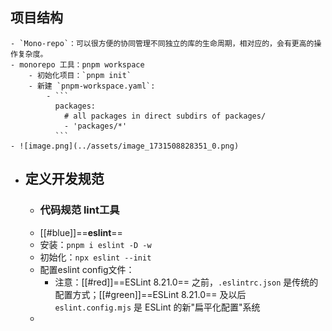 ## 项目结构
	- `Mono-repo`：可以很方便的协同管理不同独立的库的生命周期，相对应的，会有更高的操作复杂度。
	- monorepo 工具：pnpm workspace
		- 初始化项目：`pnpm init`
		- 新建 `pnpm-workspace.yaml`:
			- ```
			  packages:
			    # all packages in direct subdirs of packages/
			    - 'packages/*'
			  ```
	- ![image.png](../assets/image_1731508828351_0.png)
- ## 定义开发规范
	- ### 代码规范 lint工具
	- [[#blue]]==**eslint**==
	- 安装：`pnpm i eslint -D -w`
	- 初始化：`npx eslint --init`
	- 配置eslint config文件：
		- 注意：[[#red]]==ESLint 8.21.0== 之前，`.eslintrc.json` 是传统的配置方式；[[#green]]==ESLint 8.21.0== 及以后 `eslint.config.mjs` 是 ESLint 的新"扁平化配置"系统
	-